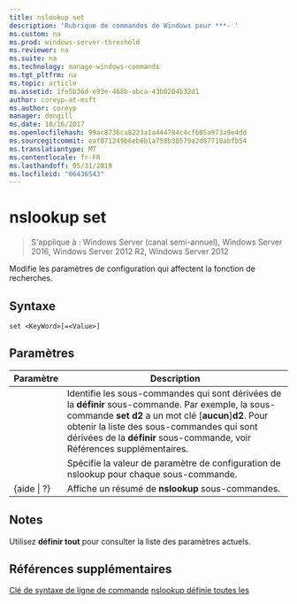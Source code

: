 ```yaml
---
title: nslookup set
description: 'Rubrique de commandes de Windows pour ***- '
ms.custom: na
ms.prod: windows-server-threshold
ms.reviewer: na
ms.suite: na
ms.technology: manage-windows-commands
ms.tgt_pltfrm: na
ms.topic: article
ms.assetid: 1fe5b36d-e93e-468b-abca-43b0204b32d1
author: coreyp-at-msft
ms.author: coreyp
manager: dongill
ms.date: 10/16/2017
ms.openlocfilehash: 99ac8736ca8223a1a444784c4cf605a973a9e4dd
ms.sourcegitcommit: eaf071249b6eb6b1a758b38579a2d87710abfb54
ms.translationtype: MT
ms.contentlocale: fr-FR
ms.lasthandoff: 05/31/2019
ms.locfileid: "66436543"
---
```

# <a name="nslookup-set"></a>nslookup set

>S'applique à : Windows Server (canal semi-annuel), Windows Server 2016, Windows Server 2012 R2, Windows Server 2012

Modifie les paramètres de configuration qui affectent la fonction de recherches.
## <a name="syntax"></a>Syntaxe
```
set <KeyWord>[=<Value>]
```
## <a name="parameters"></a>Paramètres

|    Paramètre    |                                                                                                                    Description                                                                                                                    |
|-----------------|---------------------------------------------------------------------------------------------------------------------------------------------------------------------------------------------------------------------------------------------------|
|    <KeyWord>    | Identifie les sous-commandes qui sont dérivées de la **définir** sous-commande. Par exemple, la sous-commande **set d2** a un mot clé [**aucun**]**d2**. Pour obtenir la liste des sous-commandes qui sont dérivées de la **définir** sous-commande, voir Références supplémentaires. |
|     <Value>     |                                                                                      Spécifie la valeur de paramètre de configuration de nslookup pour chaque sous-commande.                                                                                      |
| {aide &#124; ?} |                                                                                               Affiche un résumé de **nslookup** sous-commandes.                                                                                               |

## <a name="remarks"></a>Notes
Utilisez **définir tout** pour consulter la liste des paramètres actuels.
## <a name="additional-references"></a>Références supplémentaires
[Clé de syntaxe de ligne de commande](command-line-syntax-key.md)
[nslookup définie toutes les](nslookup-set-all.md)
